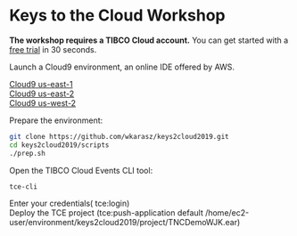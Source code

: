 # Keys to the Cloud Workshop
**The workshop requires a TIBCO Cloud account.**  You can get started with a [free trial](https://www.tibco.com/products/tibco-cloud-events/sign-up) in 30 seconds.  
  
Launch a Cloud9 environment, an online IDE offered by AWS.  

[Cloud9 us-east-1](https://us-east-1.console.aws.amazon.com/cloud9/home/product#)  
[Cloud9 us-east-2](https://us-east-2.console.aws.amazon.com/cloud9/home/product#)  
[Cloud9 us-west-2](https://us-west-2.console.aws.amazon.com/cloud9/home/product#)  
  
  
Prepare the environment:  
```bash
git clone https://github.com/wkarasz/keys2cloud2019.git
cd keys2cloud2019/scripts
./prep.sh
```

Open the TIBCO Cloud Events CLI tool:
```bash
tce-cli
```
  
Enter your credentials( tce:login)  
Deploy the TCE project (tce:push-application default /home/ec2-user/environment/keys2cloud2019/project/TNCDemoWJK.ear)  
